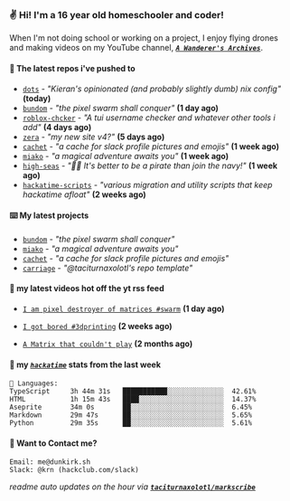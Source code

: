 ### ✌️ Hi! I'm a 16 year old homeschooler and coder!

When I'm not doing school or working on a project, I enjoy flying drones and making videos on my YouTube channel, [**_`A Wanderer's Archives`_**](https://youtube.com/@wanderer.archives).

#### 👷 The latest repos i've pushed to

- [`dots`](https://github.com/taciturnaxolotl/dots) - _"Kieran's opinionated (and probably slightly dumb) nix config"_ **(today)**
- [`bundom`](https://github.com/taciturnaxolotl/bundom) - _"the pixel swarm shall conquer"_ **(1 day ago)**
- [`roblox-chcker`](https://github.com/taciturnaxolotl/roblox-chcker) - _"A tui username checker and whatever other tools i add"_ **(4 days ago)**
- [`zera`](https://github.com/taciturnaxolotl/zera) - _"my new site v4?"_ **(5 days ago)**
- [`cachet`](https://github.com/taciturnaxolotl/cachet) - _"a cache for slack profile pictures and emojis"_ **(1 week ago)**
- [`miako`](https://github.com/taciturnaxolotl/miako) - _"a magical adventure awaits you"_ **(1 week ago)**
- [`high-seas`](https://github.com/hackclub/high-seas) - _"🏴‍☠️ It's better to be a pirate than join the navy!"_ **(1 week ago)**
- [`hackatime-scripts`](https://github.com/taciturnaxolotl/hackatime-scripts) - _"various migration and utility scripts that keep hackatime afloat"_ **(2 weeks ago)**

#### ⌨️ My latest projects

- [`bundom`](https://github.com/taciturnaxolotl/bundom) - _"the pixel swarm shall conquer"_
- [`miako`](https://github.com/taciturnaxolotl/miako) - _"a magical adventure awaits you"_
- [`cachet`](https://github.com/taciturnaxolotl/cachet) - _"a cache for slack profile pictures and emojis"_
- [`carriage`](https://github.com/taciturnaxolotl/carriage) - _"@taciturnaxolotl's repo template"_

#### 🍿 my latest videos hot off the yt rss feed

- [`I am pixel destroyer of matrices #swarm`](https://www.youtube.com/watch?v=bh3vvy5NyKg) **(1 day ago)**

- [`I got bored #3dprinting`](https://www.youtube.com/watch?v=59f5n1NeItE) **(2 weeks ago)**

- [`A Matrix that couldn't play`](https://www.youtube.com/watch?v=NodwjZF7uZw) **(2 months ago)**



#### 📡 my [_`hackatime`_](https://waka.hackclub.com) stats from the last week

```text
💾 Languages:
TypeScript     3h 44m 31s   ███████████░░░░░░░░░░░░░░  42.61%
HTML           1h 15m 43s   ████░░░░░░░░░░░░░░░░░░░░░  14.37%
Aseprite       34m 0s       ██░░░░░░░░░░░░░░░░░░░░░░░  6.45%
Markdown       29m 47s      ██░░░░░░░░░░░░░░░░░░░░░░░  5.65%
Python         29m 35s      ██░░░░░░░░░░░░░░░░░░░░░░░  5.61%
```

#### 📮 Want to Contact me?

```text
Email: me@dunkirk.sh
Slack: @krn (hackclub.com/slack)
```

_readme auto updates on the hour via [**`taciturnaxolotl/markscribe`**](https://github.com/taciturnaxolotl/markscribe)_
